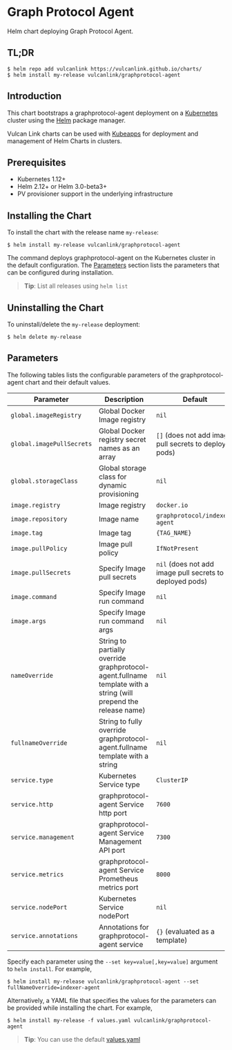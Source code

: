 # Graph Protocol Agent
Helm chart deploying Graph Protocol Agent.

## TL;DR

```console
$ helm repo add vulcanlink https://vulcanlink.github.io/charts/
$ helm install my-release vulcanlink/graphprotocol-agent
```

## Introduction

This chart bootstraps a graphprotocol-agent deployment on a [Kubernetes](http://kubernetes.io) cluster using the [Helm](https://helm.sh) package manager.

Vulcan Link charts can be used with [Kubeapps](https://kubeapps.com/) for deployment and management of Helm Charts in clusters.

## Prerequisites

- Kubernetes 1.12+
- Helm 2.12+ or Helm 3.0-beta3+
- PV provisioner support in the underlying infrastructure

## Installing the Chart
To install the chart with the release name `my-release`:

```console
$ helm install my-release vulcanlink/graphprotocol-agent
```

The command deploys graphprotocol-agent on the Kubernetes cluster in the default configuration. The [Parameters](#parameters) section lists the parameters that can be configured during installation.

> **Tip**: List all releases using `helm list`

## Uninstalling the Chart

To uninstall/delete the `my-release` deployment:

```console
$ helm delete my-release
```

## Parameters

The following tables lists the configurable parameters of the graphprotocol-agent chart and their default values.

|                   Parameter                   |                                                                                Description                                                                                |                            Default                            |
|-----------------------------------------------|---------------------------------------------------------------------------------------------------------------------------------------------------------------------------|---------------------------------------------------------------|
| `global.imageRegistry`                        | Global Docker Image registry                                                                                                                                              | `nil`                                                         |
| `global.imagePullSecrets`                     | Global Docker registry secret names as an array                                                                                                                           | `[]` (does not add image pull secrets to deployed pods)       |
| `global.storageClass`                         | Global storage class for dynamic provisioning                                                                                                                             | `nil`                                                         |
| `image.registry`                              | Image registry                                                                                                                                                            | `docker.io`                                                   |
| `image.repository`                            | Image name                                                                                                                                                                | `graphprotocol/indexer-agent`                                          |
| `image.tag`                                   | Image tag                                                                                                                                                                 | `{TAG_NAME}`                                                  |
| `image.pullPolicy`                            | Image pull policy                                                                                                                                                         | `IfNotPresent`                                                |
| `image.pullSecrets`                           | Specify Image pull secrets                                                                                                                                                | `nil` (does not add image pull secrets to deployed pods)      |
| `image.command`                               | Specify Image run command                                                                                                                                       | `nil`                                                    |
| `image.args`                                  | Specify Image run command args                                                                                                                                  | `nil` |                                                      |
| `nameOverride`                                | String to partially override graphprotocol-agent.fullname template with a string (will prepend the release name)                                                                   | `nil`                                                         |
| `fullnameOverride`                            | String to fully override graphprotocol-agent.fullname template with a string                                                                                                       | `nil`                                                         |
| `service.type`                                | Kubernetes Service type                                                                                                                                                   | `ClusterIP`                                                   |
| `service.http`                                | graphprotocol-agent Service http port                                                                                                                                           | `7600`                                                        |
| `service.management`                                  | graphprotocol-agent Service Management API port                                                                                                                                      | `7300`                                                        |
| `service.metrics`                                  | graphprotocol-agent Service Prometheus metrics port                                                                                                                                      | `8000`                                                        |
| `service.nodePort`                            | Kubernetes Service nodePort                                                                                                                                               | `nil`                                                         |
| `service.annotations`                         | Annotations for graphprotocol-agent service                                                                                                                                              | `{}` (evaluated as a template)                                |

Specify each parameter using the `--set key=value[,key=value]` argument to `helm install`. For example,

```console
$ helm install my-release vulcanlink/graphprotocol-agent --set fullNameOverride=indexer-agent
```

Alternatively, a YAML file that specifies the values for the parameters can be provided while installing the chart. For example,

```console
$ helm install my-release -f values.yaml vulcanlink/graphprotocol-agent
```

> **Tip**: You can use the default [values.yaml](values.yaml)